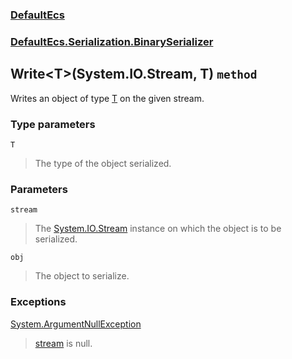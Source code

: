 ### [DefaultEcs](./DefaultEcs.md 'DefaultEcs')
### [DefaultEcs.Serialization.BinarySerializer](./DefaultEcs-Serialization-BinarySerializer.md 'DefaultEcs.Serialization.BinarySerializer')
## Write&lt;T&gt;(System.IO.Stream, T) `method`
Writes an object of type [T](#DefaultEcs-Serialization-BinarySerializer-Write-T-(System-IO-Stream-_T)-T 'DefaultEcs.Serialization.BinarySerializer.Write&lt;T&gt;(System.IO.Stream, T).T') on the given stream.
### Type parameters

<a name='DefaultEcs-Serialization-BinarySerializer-Write-T-(System-IO-Stream-_T)-T'></a>
`T`
>The type of the object serialized.
### Parameters

<a name='DefaultEcs-Serialization-BinarySerializer-Write-T-(System-IO-Stream-_T)-stream'></a>
`stream`
>The [System.IO.Stream](https://docs.microsoft.com/en-us/dotnet/api/System.IO.Stream 'System.IO.Stream') instance on which the object is to be serialized.

<a name='DefaultEcs-Serialization-BinarySerializer-Write-T-(System-IO-Stream-_T)-obj'></a>
`obj`
>The object to serialize.
### Exceptions

[System.ArgumentNullException](https://docs.microsoft.com/en-us/dotnet/api/System.ArgumentNullException 'System.ArgumentNullException')
>[stream](#DefaultEcs-Serialization-BinarySerializer-Write-T-(System-IO-Stream-_T)-stream 'DefaultEcs.Serialization.BinarySerializer.Write&lt;T&gt;(System.IO.Stream, T).stream') is null.
